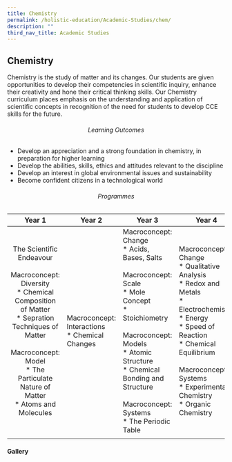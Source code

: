 ```yaml
---
title: Chemistry
permalink: /holistic-education/Academic-Studies/chem/
description: ""
third_nav_title: Academic Studies
---
```

## Chemistry

Chemistry is the study of matter and its changes. Our students are given opportunities to develop their competencies in scientific inquiry, enhance their creativity and hone their critical thinking skills. Our Chemistry curriculum places emphasis on the understanding and application of scientific concepts in recognition of the need for students to develop CCE skills for the future.

###### <center>Learning Outcomes</center>

*   Develop an appreciation and a strong foundation in chemistry, in preparation for higher learning
*   Develop the abilities, skills, ethics and attitudes relevant to the discipline
*   Develop an interest in global environmental issues and sustainability
*   Become confident citizens in a technological world

###### <center>Programmes</center>

| **Year 1**  | **Year 2**  | **Year 3**  | **Year 4**  |
|:-:|---|---|---|
| The Scientific Endeavour<br><br>Macroconcept: Diversity<br>*   Chemical Composition of Matter<br>*   Sepration Techniques of Matter <br><br>Macroconcept: Model<br>*   The Particulate Nature of Matter<br>*   Atoms and Molecules | Macroconcept: Interactions<br>*   Chemical Changes  | Macroconcept: Change<br>*   Acids, Bases, Salts <br><br>Macroconcept: Scale<br>*   Mole Concept<br>*   Stoichiometry<br><br>Macroconcept: Models<br>*   Atomic Structure<br>*   Chemical Bonding and Structure<br><br>Macroconcept: Systems<br>*   The Periodic Table | Macroconcept: Change<br>*   Qualitative Analysis<br>*   Redox and Metals<br>*   Electrochemistry<br>*   Energy<br>*   Speed of Reaction<br>*   Chemical Equilibrium <br><br>Macroconcept: Systems<br>*   Experimental Chemistry<br>*   Organic Chemistry |
|   |   |   |   |

#### Gallery

